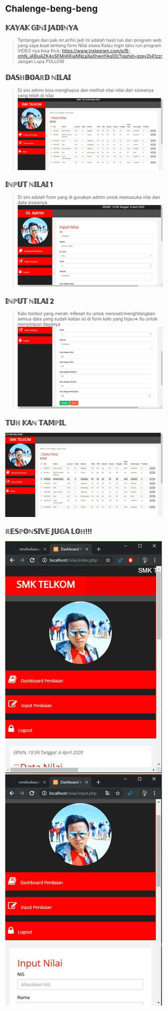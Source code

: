 # Chalenge-beng-beng

## 𝕂𝔸𝕐𝔸𝕂 𝔾𝕀ℕ𝕀 𝕁𝔸𝔻𝕀ℕ𝕐𝔸
> Tantangan dari pak mr.arifin jadi ini adalah hasil run dari program web yang saya buat tentang form Nilai siswa
> Kalau ingin tahu run program VIDEO nya bisa Kick: https://www.instagram.com/p/B-mhN_iA9iuAZK4oSFMnKKiaNNzaXaXhwnYAg00/?igshid=qzey2li41zzr Jangan Lupa POLLOW
## 𝔻𝔸𝕊ℍ𝔹𝕆𝔸ℝ𝔻 ℕ𝕀𝕃𝔸𝕀
> Di sini admin bisa menghapus dan melihat nilai-nilai dari siswanya yang telah di nilai 
![ALt Text](https://github.com/rendiwibawa/Chalenge-beng-beng/blob/master/ss/1.JPG)
## 𝕀ℕℙ𝕌𝕋 ℕ𝕀𝕃𝔸𝕀 1
> Di sini adalah from yang di gunakan admin untuk memasuka  nilai dan data siswanya 
![ALt Text](https://github.com/rendiwibawa/Chalenge-beng-beng/blob/master/ss/2.JPG)
## 𝕀ℕℙ𝕌𝕋 ℕ𝕀𝕃𝔸𝕀 2
> Kalo tombol yang merah =>Reset itu untuk mereset/menghilangkan semua data yang sudah kalian isi di form kalo yang hijau=> Itu untuk menyimpan dayanya 
![ALt Text](https://github.com/rendiwibawa/Chalenge-beng-beng/blob/master/ss/3.JPG)
## 𝕋𝕌ℍ 𝕂𝔸ℕ 𝕋𝔸𝕄ℙ𝕀𝕃
![ALt Text](https://github.com/rendiwibawa/Chalenge-beng-beng/blob/master/ss/4.JPG)
## ℝ𝔼𝕊ℙ𝕆ℕ𝕊𝕀𝕍𝔼 𝕁𝕌𝔾𝔸 𝕃𝕆ℍ!!!
![ALt Text](https://github.com/rendiwibawa/Chalenge-beng-beng/blob/master/ss/5.JPG)
![ALt Text](https://github.com/rendiwibawa/Chalenge-beng-beng/blob/master/ss/6.JPG)


